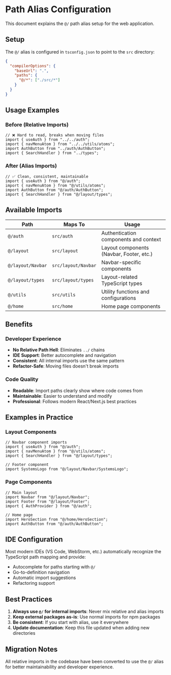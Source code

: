 # Path Alias Configuration

This document explains the `@/` path alias setup for the web application.

## Setup

The `@/` alias is configured in `tsconfig.json` to point to the `src` directory:

```json
{
  "compilerOptions": {
    "baseUrl": ".",
    "paths": {
      "@/*": ["./src/*"]
    }
  }
}
```

## Usage Examples

### Before (Relative Imports)

```tsx
// ❌ Hard to read, breaks when moving files
import { useAuth } from "../../auth";
import { navMenuAtom } from "../../utils/atoms";
import AuthButton from "../auth/AuthButton";
import { SearchHandler } from "../types";
```

### After (Alias Imports)

```tsx
// ✅ Clean, consistent, maintainable
import { useAuth } from "@/auth";
import { navMenuAtom } from "@/utils/atoms";
import AuthButton from "@/auth/AuthButton";
import { SearchHandler } from "@/layout/types";
```

## Available Imports

| Path              | Maps To             | Usage                                    |
| ----------------- | ------------------- | ---------------------------------------- |
| `@/auth`          | `src/auth`          | Authentication components and context    |
| `@/layout`        | `src/layout`        | Layout components (Navbar, Footer, etc.) |
| `@/layout/Navbar` | `src/layout/Navbar` | Navbar-specific components               |
| `@/layout/types`  | `src/layout/types`  | Layout-related TypeScript types          |
| `@/utils`         | `src/utils`         | Utility functions and configurations     |
| `@/home`          | `src/home`          | Home page components                     |

## Benefits

### Developer Experience

- **No Relative Path Hell**: Eliminates `../` chains
- **IDE Support**: Better autocomplete and navigation
- **Consistent**: All internal imports use the same pattern
- **Refactor-Safe**: Moving files doesn't break imports

### Code Quality

- **Readable**: Import paths clearly show where code comes from
- **Maintainable**: Easier to understand and modify
- **Professional**: Follows modern React/Next.js best practices

## Examples in Practice

### Layout Components

```tsx
// Navbar component imports
import { useAuth } from "@/auth";
import { navMenuAtom } from "@/utils/atoms";
import { SearchHandler } from "@/layout/types";

// Footer component
import SystemsLogo from "@/layout/Navbar/SystemsLogo";
```

### Page Components

```tsx
// Main layout
import Navbar from "@/layout/Navbar";
import Footer from "@/layout/Footer";
import { AuthProvider } from "@/auth";

// Home page
import HeroSection from "@/home/HeroSection";
import AuthButton from "@/auth/AuthButton";
```

## IDE Configuration

Most modern IDEs (VS Code, WebStorm, etc.) automatically recognize the TypeScript path mapping and provide:

- Autocomplete for paths starting with `@/`
- Go-to-definition navigation
- Automatic import suggestions
- Refactoring support

## Best Practices

1. **Always use `@/` for internal imports**: Never mix relative and alias imports
2. **Keep external packages as-is**: Use normal imports for npm packages
3. **Be consistent**: If you start with alias, use it everywhere
4. **Update documentation**: Keep this file updated when adding new directories

## Migration Notes

All relative imports in the codebase have been converted to use the `@/` alias for better maintainability and developer experience.
